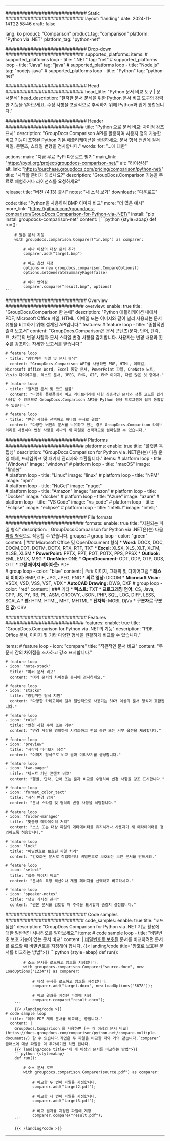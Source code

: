 
---
############################# Static ############################
layout: "landing"
date: 2024-11-14T22:58:46
draft: false

lang: ko
product: "Comparison"
product_tag: "comparison"
platform: "Python via .NET"
platform_tag: "python-net"

############################# Drop-down ############################
supported_platforms:
  items:
    # supported_platforms loop
    - title: ".NET"
      tag: "net"
    # supported_platforms loop
    - title: "Java"
      tag: "java"
    # supported_platforms loop
    - title: "Node.js"
      tag: "nodejs-java"
    # supported_platforms loop
    - title: "Python"
      tag: "python-net"

############################# Head ############################
head_title: "Python 문서 비교 도구 | 문서분석"
head_description: "철저한 문서 분석을 위한 Python 문서 비교 도구의 강력한 기능을 알아보세요. 수정 사항을 포괄적으로 추적하기 위해 Python과 쉽게 통합됩니다."

############################# Header ############################
title: "Python 으로 문서 비교: 차이점 강조 표시"
description: "GroupDocs.Comparison API를 활용하여 사용자 정의 가능한 비교 기능이 포함된 Python 기본 애플리케이션을 생성하세요. 문서 형식 전반에 걸쳐 파일, 콘텐츠, 스타일 변형을 검사합니다."
words:
  for: "...에 대한"

actions:
  main: "지금 무료 PyPi 다운로드 받기"
  main_link: "https://pypi.org/project/groupdocs-comparison-net/"
  alt: "라이선싱"
  alt_link: "https://purchase.groupdocs.com/pricing/comparison/python-net/"
  title: "시작할 준비가 되셨나요?"
  description: "GroupDocs.Comparison 기능을 무료로 체험하거나 라이선스를 요청하세요"

release:
  title: "버전 {4.13} 출시"
  notes: "새 소식 보기"
  downloads: "다운로드"

code:
  title: "Python을 사용하여 BMP 이미지 비교"
  more: "더 많은 예시"
  more_link: "https://github.com/groupdocs-comparison/GroupDocs.Comparison-for-Python-via-.NET/"
  install: "pip install groupdocs-comparison-net"
  content: |
    ```python {style=abap}
    def run():

        # 원본 문서 지정
        with groupdocs.comparison.Comparer("in.bmp") as comparer:

            # 하나 이상의 대상 문서 추가
            comparer.add("target.bmp")

            # 비교 옵션 지정
            options = new groupdocs.comparison.CompareOptions()
            options.setGenerateSummaryPage(false)

            # 이미 번역됨
            comparer.compare("result.bmp", options)
    ```

############################# Overview ############################
overview:
  enable: true
  title: "GroupDocs.Comparison 한 눈에"
  description: "Python 애플리케이션 내에서 PDF, Microsoft Office 파일, HTML, 이메일 또는 이미지와 같이 널리 사용되는 문서 유형을 비교하기 위해 설계된 API입니다."
  features:
    # feature loop
    - title: "종합적인 출력 보고서"
      content: "GroupDocs.Comparison은 문서 콘텐츠(문자, 단어, 단락, 표, 차트)의 변경 사항과 문서 스타일 변경 사항을 감지합니다. 사용자는 변경 내용과 횟수를 강조하는 자세한 보고서를 받습니다."

    # feature loop
    - title: "광범위한 파일 및 문서 형식"
      content: "GroupDocs.Comparison API를 사용하면 PDF, HTML, 이메일, Microsoft Office Word, Excel 통합 문서, PowerPoint 파일, OneNote 노트, Visio 다이어그램, 텍스트 문서, JPEG, PNG, GIF, BMP 이미지, 다른 많은 것 중에서."

    # feature loop
    - title: "철저한 문서 및 코드 샘플"
      content: "다양한 플랫폼에서 비교 라이브러리에 대한 심층적인 문서와 샘플 코드를 쉽게 사용할 수 있으므로 GroupDocs.Comparison API를 Python 응용 프로그램에 쉽게 통합할 수 있습니다."

    # feature loop
    - title: "변경 사항을 선택하고 하나의 문서로 결합"
      content: "다양한 버전의 문서를 보유하고 있는 경우 GroupDocs.Comparison 라이브러리를 사용하여 변경 사항을 하나의 새 파일로 선택적으로 컴파일할 수 있습니다."

############################# Platforms ############################
platforms:
  enable: true
  title: "플랫폼 독립성"
  description: "GroupDocs.Comparison for Python via .NET은(는) 다음 운영 체제, 프레임워크 및 패키지 관리자와 호환됩니다."
  items:
    # platform loop
    - title: "Windows"
      image: "windows"
    # platform loop
    - title: "macOS"
      image: "finder"      
    # platform loop
    - title: "Linux"
      image: "linux"
    # platform loop
    - title: "NPM"
      image: "npm"  
    # platform loop
    - title: "NuGet"
      image: "nuget"      
    # platform loop
    - title: "Amazon"
      image: "amazon"
    # platform loop
    - title: "Docker"
      image: "docker"
    # platform loop
    - title: "Azure"
      image: "azure"
    # platform loop
    - title: "VS Code"
      image: "vs_code"
    # platform loop
    - title: "Eclipse"
      image: "eclipse"
    # platform loop
    - title: "IntelliJ"
      image: "intellij"

############################# File formats ############################
formats:
  enable: true
  title: "지원되는 파일 형식"
  description: |
    GroupDocs.Comparison for Python via .NET은(는) 다음 [파일 형식](https://docs.groupdocs.com/comparison/net/supported-document-formats/)으로 작동할 수 있습니다.
  groups:
    # group loop
    - color: "green"
      content: |
        ### Microsoft Office 및 OpenDocument 형식
        * **Word:** DOCX, DOC, DOCM,DOT, DOTM, DOTX, RTX, RTF, TXT
        * **Excel:** XLSX, XLS, XLT, XLTM, XLSB, XLSM
        * **PowerPoint:** PPTX, PPT, POT, POTX, PPS, PPSX
        * **Outlook:** EML, EMLX, MSG
        * **OneNote:** ONE
        * **OpenDocument:** ODT, ODP, OTP, ODS, OTT
        * **고정 페이지 레이아웃:** PDF        
    # group loop
    - color: "blue"
      content: |
        ### 이미지, 그래픽 및 다이어그램
        * **래스터 이미지:** BMP, GIF, JPG, JPEG, PNG
        * **의료 영상:** DICOM
        * **Microsoft Visio:** VSDX, VSD, VSS, VST, VDX
        * **AutoCAD Drawing:** DWG, DXF
      # group loop
    - color: "red"
      content: |
        ### 기타
        * **텍스트:** TXT
        * **프로그래밍 언어:** CS, Java, CPP, JS, PY, RB, PL, ASM, GROOVY, JSON, PHP, SQL, LOG, DIFF, LESS, SCALA
        * **웹:** HTM, HTML, MHT, MHTML
        * **전자책:** MOBI, DjVu
        * **구분자로 구분된 값:** CSV

############################# Features ############################
features:
  enable: true
  title: "GroupDocs.Comparison for Python via .NET의 기능"
  description: "PDF, Office 문서, 이미지 및 기타 다양한 형식을 원활하게 비교할 수 있습니다."

  items:
    # feature loop
    - icon: "compare"
      title: "직관적인 문서 비교"
      content: "두 문서 간의 차이점을 조사하고 강조 표시합니다."

    # feature loop
    - icon: "note-stack"
      title: "여러 문서 비교"
      content: "여러 문서의 차이점을 동시에 검사하세요."

    # feature loop
    - icon: "stacks"
      title: "광범위한 형식 지원"
      content: "다양한 카테고리에 걸쳐 일반적으로 사용되는 50개 이상의 문서 형식과 호환됩니다."

    # feature loop
    - icon: "rule"
      title: "변경 사항 수락 또는 거부"
      content: "변경 사항을 명확하게 시각화하고 편집 승인 또는 거부 옵션을 제공합니다."

    # feature loop
    - icon: "preview"
      title: "시각적 미리보기 생성"
      content: "이미지 형식으로 비교 결과 미리보기를 생성합니다."

    # feature loop
    - icon: "two-pager"
      title: "텍스트 기반 콘텐츠 비교"
      content: "행별, 단락, 단어 또는 문자 비교를 수행하여 변경 사항을 강조 표시합니다."

    # feature loop
    - icon: "format_color_text"
      title: "서식 변경 감지"
      content: "문서 스타일 및 형식의 변경 사항을 식별합니다."

    # feature loop
    - icon: "folder-managed"
      title: "맞춤형 메타데이터 처리"
      content: "소스 또는 대상 파일의 메타데이터를 유지하거나 사용자가 새 메타데이터를 정의하도록 허용합니다."

    # feature loop
    - icon: "lock"
      title: "비밀번호로 보호된 파일 처리"
      content: "암호화된 문서로 작업하거나 비밀번호로 보호되는 보안 문서를 만드세요."

    # feature loop
    - icon: "select"
      title: "집중 페이지 비교"
      content: "문서의 특정 섹션이나 개별 페이지를 선택하고 비교하세요."

    # feature loop
    - icon: "speaker-notes"
      title: "댓글 가시성 관리"
      content: "원본 문서를 검토할 때 주석을 표시할지 숨길지 결정합니다."

############################# Code samples ############################
code_samples:
  enable: true
  title: "코드 샘플"
  description: "GroupDocs.Comparison for Python via .NET 기능 활용에 대한 일반적인 시나리오를 알아보세요."
  items:
    # code sample loop
    - title: "비밀번호 보호 기능이 있는 문서 비교"
      content: |
        [비밀번호로 보호된](https://docs.groupdocs.com/comparison/python-net/load-password-protected-documents/) 문서를 비교하려면 문서를 로드할 때 비밀번호를 지정해야 합니다.
        {{< landing/code title="암호로 보호된 문서를 비교하는 방법">}}
        ```python {style=abap}
        def run():

            # 소스 문서를 로드하고 암호를 지정합니다.
            with groupdocs.comparison.Comparer("source.docx", new LoadOptions("1234")) as comparer:

                # 대상 문서를 로드하고 암호를 지정합니다.
                comparer.add("target.docx", new LoadOptions("5678"));

                # 비교 결과를 지정된 파일에 저장
                comparer.compare("result.docx");
        ```
        {{< /landing/code >}}
    # code sample loop
    - title: "여러 PDF 개의 문서를 비교하는 중입니다."
      content: |
        GroupDocs.Comparison 를 사용하면 [두 개 이상의 문서 비교](https://docs.groupdocs.com/comparison/python-net/compare-multiple-documents/) 할 수 있습니다.작업은 두 파일을 비교할 때와 거의 같습니다.`comparer` 클래스에 대상 파일을 더 추가하기만 하면 됩니다.
        {{< landing/code title="세 개 이상의 문서를 비교하는 방법">}}
        ```python {style=abap}
        def run():

            # 소스 문서 로드
            with groupdocs.comparison.Comparer(source.pdf") as comparer:

                # 비교할 두 번째 파일을 지정합니다.
                comparer.add("target2.pdf");

                # 비교할 세 번째 파일을 지정합니다.
                comparer.add("target3.pdf");

                # 비교 결과를 지정된 파일에 저장
                comparer.compare("result.pdf");
        ```

        {{< /landing/code >}}

---